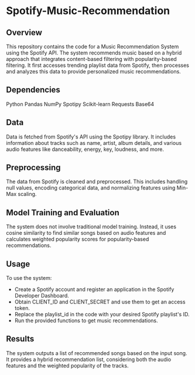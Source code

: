 # Spotify-Music-Recommendation

## Overview
This repository contains the code for a Music Recommendation System using the Spotify API. The system recommends music based on a hybrid approach that integrates content-based filtering with popularity-based filtering. It first accesses trending playlist data from Spotify, then processes and analyzes this data to provide personalized music recommendations.

## Dependencies
Python
Pandas
NumPy
Spotipy
Scikit-learn
Requests
Base64

## Data
Data is fetched from Spotify's API using the Spotipy library. It includes information about tracks such as name, artist, album details, and various audio features like danceability, energy, key, loudness, and more.

## Preprocessing
The data from Spotify is cleaned and preprocessed. This includes handling null values, encoding categorical data, and normalizing features using Min-Max scaling.

## Model Training and Evaluation
The system does not involve traditional model training. Instead, it uses cosine similarity to find similar songs based on audio features and calculates weighted popularity scores for popularity-based recommendations.

## Usage
To use the system:

- Create a Spotify account and register an application in the Spotify Developer Dashboard.
- Obtain CLIENT_ID and CLIENT_SECRET and use them to get an access token.
- Replace the playlist_id in the code with your desired Spotify playlist's ID.
- Run the provided functions to get music recommendations.

## Results
The system outputs a list of recommended songs based on the input song. It provides a hybrid recommendation list, considering both the audio features and the weighted popularity of the tracks.

